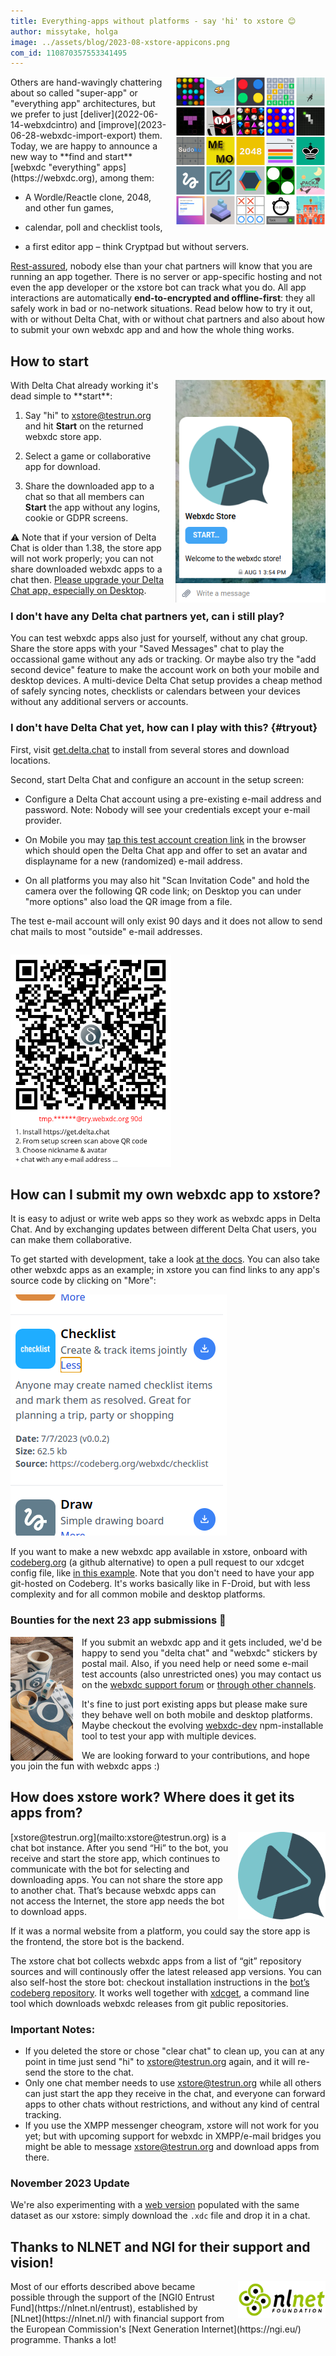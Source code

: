 ```yaml
---
title: Everything-apps without platforms - say 'hi' to xstore 😊
author: missytake, holga
image: ../assets/blog/2023-08-xstore-appicons.png
com_id: 110870357553341495
---
```


<img src="../assets/blog/2023-08-xstore-appicons.png" width="240" style="float:right; margin-left: 1em;" />  
Others are hand-wavingly chattering about so called "super-app" or "everything app" architectures, 
but we prefer to just [deliver](2022-06-14-webxdcintro)
and [improve](2023-06-28-webxdc-import-export) them.
Today, we are happy to announce a new way to **find and start** 
[webxdc "everything" apps](https://webxdc.org), among them: 

- A Wordle/Reactle clone, 2048, and other fun games,

- calendar, poll and checklist tools,

- a first editor app – think Cryptpad but without servers. 

[Rest-assured](2023-05-22-webxdc-security), 
nobody else than your chat partners will know 
that you are running an app together.
There is no server or app-specific hosting and
not even the app developer or the xstore bot can track what you do. 
All app interactions are automatically **end-to-encrypted
and offline-first**: they all safely work in bad or no-network situations. 
Read below how to try it out,
with or without Delta Chat,
with or without chat partners and also about
how to submit your own webxdc app and 
and how the whole thing works.

## How to start

<img src="../assets/blog/2023-08-xstore-start.png" width="240" style="float:right; margin-left:1em;" />  
With Delta Chat already working it's dead simple to **start**:

1. Say "hi" to [xstore@testrun.org](mailto:xstore@testrun.org)
   and hit **Start** on the returned webxdc store app. 

2. Select a game or collaborative app for download.

3. Share the downloaded app to a chat so that all members 
   can **Start** the app without any logins, cookie or GDPR screens.

⚠️  Note that if your version of Delta Chat is older than 1.38,
the store app will not work properly;
you can not share downloaded webxdc apps to a chat then.
[Please upgrade your Delta Chat app, especially on Desktop](download). 


### I don't have any Delta chat partners yet, can i still play? 

You can test webxdc apps also just for yourself, without any chat group. 
Share the store apps with your "Saved Messages" chat to play
the occassional game without any ads or tracking. 
Or maybe also try the "add second device" feature 
to make the account work on both your mobile and desktop devices. 
A multi-device Delta Chat setup provides a 
cheap method of safely syncing notes, 
checklists or calendars between your devices
without any additional servers or accounts.

### I don't have Delta Chat yet, how can I play with this?  {#tryout}

First, visit [get.delta.chat](https://get.delta.chat)
to install from several stores and download locations. 

Second, start Delta Chat and configure an account in the setup screen: 

- Configure a Delta Chat account using a pre-existing e-mail address
  and password. 
  Note: Nobody will see your credentials except your e-mail provider. 

- On Mobile you may [tap this test account creation link](DCACCOUNT:https://mailadm.try.webxdc.org/?t=90d_f7v5c5xrtntpkqe&n=try90d) 
  in the browser which should open the Delta Chat app and offer to set
  an avatar and displayname for a new (randomized) e-mail address. 

- On all platforms you may also hit "Scan Invitation Code" 
  and hold the camera over the following QR code link;
  on Desktop you can under "more options" also load the QR image from a file.

The test e-mail account will only exist 90 days
and it does not allow to send chat mails to most "outside" e-mail addresses. 

[<img alt="A QR invite code to get a limited e-mail account at try.webxdc.org." src="../assets/blog/try-webxdc-token.png" style="max-height: 340px; margin-top: 1em;" />](DCACCOUNT:https://mailadm.try.webxdc.org/?t=90d_f7v5c5xrtntpkqe&n=try90d)



## How can I submit my own webxdc app to xstore?

It is easy to adjust or write web apps
so they work as webxdc apps in Delta Chat.
And by exchanging updates between different Delta Chat users,
you can make them collaborative.

To get started with development,
take a look [at the docs](https://docs.webxdc.org/).
You can also take other webxdc apps as an example;
in xstore you can find links to any app's source code
by clicking on "More":

![Details of the checklist app, it shows a description, date, file size, and link to source code.](../assets/blog/2023-08-xstore-more.png)

If you want to make a new webxdc app available in xstore,
onboard with [codeberg.org](https://codeberg.org/webxdc/xdcget)
(a github alternative)
to open a pull request to our xdcget config file,
like [in this example](https://codeberg.org/webxdc/xdcget/pulls/50).
Note that you don't need to have your app git-hosted on Codeberg.
It's works basically like in F-Droid,
but with less complexity 
and for all common mobile and desktop platforms. 


### Bounties for the next 23 app submissions 🎉 

<img src="../assets/blog/stickers.jpeg" width="100" style="float:left; margin-right:1em;" />  

If you submit an webxdc app and it gets included,
we'd be happy to send you "delta chat" and "webxdc" stickers by postal mail.
Also, if you need help or need some e-mail test accounts (also unrestricted ones)
you may contact us on the [webxdc support forum](https://support.delta.chat/c/webxdc/20)
or [through other channels](contribute).

It's fine to just port existing apps 
but please make sure they behave well on both mobile and desktop platforms. 
Maybe checkout the evolving [webxdc-dev](https://github.com/webxdc/webxdc-dev) 
npm-installable tool to test your app with multiple devices. 

We are looking forward to your contributions,
and hope you join the fun with webxdc apps :)


## How does xstore work? Where does it get its apps from? 

<img src="../assets/logos/store.png" width="140" style="float:right; margin-left:1em;" />  
[xstore@testrun.org](mailto:xstore@testrun.org) is a chat bot instance.
After you send “Hi” to the bot,
you receive and start the store app,
which continues to communicate with the bot
for selecting and downloading apps.
You can not share the store app
to another chat.
That’s because
webxdc apps can not access the Internet,
the store app needs the bot to download apps.

If it was a normal website from a platform,
you could say
the store app is the frontend,
the store bot is the backend.

The xstore chat bot
collects webxdc apps from a list of “git” repository sources
and will continously offer the latest released app versions.
You can also self-host the store bot:
checkout installation instructions
in the [bot’s codeberg repository](https://codeberg.org/webxdc/store/).
It works well together with [xdcget](https://codeberg.org/webxdc/xdcget/),
a command line tool
which downloads webxdc releases
from git public repositories. 

### Important Notes:

- If you deleted the store or
  chose "clear chat" to clean up,
  you can at any point in time just send "hi"
  to [xstore@testrun.org](mailto:xstore@testrun.org) again,
  and it will re-send the store to the chat.
- Only one chat member needs to use xstore@testrun.org while
all others can just start the app they receive in the chat, 
and everyone can forward apps to other chats without restrictions,
and without any kind of central tracking. 
- If you use the XMPP messenger cheogram,
  xstore will not work for you yet;
  but with upcoming support for webxdc in XMPP/e-mail bridges
  you might be able to message [xstore@testrun.org](mailto:xstore@testrun.org)
  and download apps from there.

### November 2023 Update

We're also experimenting with a [web version](https://webxdc.org/apps) populated with the same dataset as our xstore: simply download the `.xdc` file and drop it in a chat.

## Thanks to NLNET and NGI for their support and vision!

<img alt="NLNet Logo" src="../assets/logos/logo_nlnet.svg" width="140" style="float:right; margin-left:1em;" />  
Most of our efforts described above became possible
through the support
of the [NGI0 Entrust Fund](https://nlnet.nl/entrust),
established by [NLnet](https://nlnet.nl/)
with financial support
from the European Commission's [Next Generation Internet](https://ngi.eu/) programme.
Thanks a lot!

